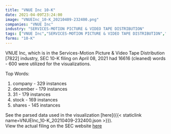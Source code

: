 ```yaml
---
title: "VNUE Inc 10-K"
date: 2021-04-09T23:24:00
image: "VNUEInc_10-K_20210409-232400.png"
companies: "VNUE Inc"
industry: "SERVICES-MOTION PICTURE & VIDEO TAPE DISTRIBUTION"
tags: ["VNUE Inc","SERVICES-MOTION PICTURE & VIDEO TAPE DISTRIBUTION","04-08-2021","10-K"]
forms: "10-K"
---
```

VNUE Inc, which is in the Services-Motion Picture & Video Tape Distribution [7822] industry, SEC 10-K filing on April 08, 2021 had 16616 (cleaned) words - 600 were utilized for the visualizations.

Top Words:
1. company - 329 instances
2. december - 179 instances
3. 31 - 179 instances
4. stock - 169 instances
5. shares - 145 instances


See the parsed data used in the visualization [here]({{< staticlink name=VNUEInc_10-K_20210409-232400.json >}}).  
View the actual filing on the SEC website [here](https://www.sec.gov/Archives/edgar/data/1376804/0001477932-21-002126.txt)